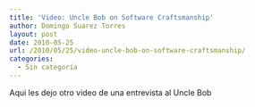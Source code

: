 ```yaml
---
title: 'Video: Uncle Bob on Software Craftsmanship'
author: Domingo Suarez Torres
layout: post
date: 2010-05-25
url: /2010/05/25/video-uncle-bob-on-software-craftsmanship/
categories:
  - Sin categoría
---
```

Aqui les dejo otro video de una entrevista al Uncle Bob



<div id="wp_fb_like_button" style="margin:5px 0;float:none;height:100px;">
  <fb:like href="http://artesanos.de/software/2010/05/25/video-uncle-bob-on-software-craftsmanship/" send="false" layout="like" width="450" show_faces="true" font="arial" action="" colorscheme="light"></fb:like>
</div>